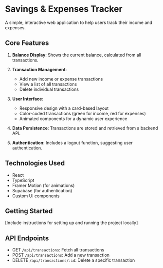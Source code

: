 # Savings & Expenses Tracker

A simple, interactive web application to help users track their income and expenses.

## Core Features

1. **Balance Display**: Shows the current balance, calculated from all transactions.

2. **Transaction Management**:
   - Add new income or expense transactions
   - View a list of all transactions
   - Delete individual transactions

3. **User Interface**:
   - Responsive design with a card-based layout
   - Color-coded transactions (green for income, red for expenses)
   - Animated components for a dynamic user experience

4. **Data Persistence**: Transactions are stored and retrieved from a backend API.

5. **Authentication**: Includes a logout function, suggesting user authentication.

## Technologies Used

- React
- TypeScript
- Framer Motion (for animations)
- Supabase (for authentication)
- Custom UI components

## Getting Started

[Include instructions for setting up and running the project locally]

## API Endpoints

- GET `/api/transactions`: Fetch all transactions
- POST `/api/transactions`: Add a new transaction
- DELETE `/api/transactions/:id`: Delete a specific transaction

